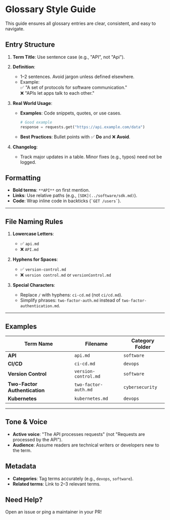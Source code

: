 # Glossary Style Guide

This guide ensures all glossary entries are clear, consistent, and easy to navigate.

## Entry Structure

1. **Term Title**: Use sentence case (e.g., "API", not "Api").
2. **Definition**:

   - 1–2 sentences. Avoid jargon unless defined elsewhere.
   - Example:  
     ✅ "A set of protocols for software communication."  
     ❌ "APIs let apps talk to each other."

3. **Real World Usage**:

   - **Examples**: Code snippets, quotes, or use cases.

     ```python
     # Good example
     response = requests.get("https://api.example.com/data")
     ```

   - **Best Practices**: Bullet points with ✅ **Do** and ❌ **Avoid**.

4. **Changelog**:
   - Track major updates in a table. Minor fixes (e.g., typos) need not be logged.

## Formatting

- **Bold terms**: `**API**` on first mention.
- **Links**: Use relative paths (e.g., `[SDK](../software/sdk.md)`).
- **Code**: Wrap inline code in backticks (`` `GET /users` ``).

---

## File Naming Rules

1. **Lowercase Letters**:

   - ✅ `api.md`
   - ❌ `API.md`

2. **Hyphens for Spaces**:

   - ✅ `version-control.md`
   - ❌ `version control.md` or `versionControl.md`

3. **Special Characters**:
   - Replace `/` with hyphens: `ci-cd.md` (not `ci/cd.md`).
   - Simplify phrases: `two-factor-auth.md` instead of `two-factor-authentication.md`.

---

## Examples

| Term Name                     | Filename             | Category Folder |
| ----------------------------- | -------------------- | --------------- |
| **API**                       | `api.md`             | `software`      |
| **CI/CD**                     | `ci-cd.md`           | `devops`        |
| **Version Control**           | `version-control.md` | `software`      |
| **Two-Factor Authentication** | `two-factor-auth.md` | `cybersecurity` |
| **Kubernetes**                | `kubernetes.md`      | `devops`        |

---

## Tone & Voice

- **Active voice**: "The API processes requests"
(not "Requests are processed by the API").
- **Audience**: Assume readers are technical writers or developers new to the term.

## Metadata

- **Categories**: Tag terms accurately (e.g., `devops`, `software`).
- **Related terms**: Link to 2–3 relevant terms.

## Need Help?

Open an issue or ping a maintainer in your PR!
